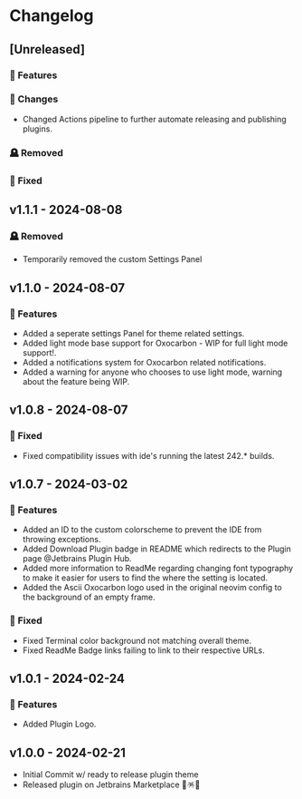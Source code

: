 # Changelog

## [Unreleased]

### 🚀 Features

### 📝 Changes
- Changed Actions pipeline to further automate releasing and publishing plugins.

### 🪦 Removed

### 🐛 Fixed

## v1.1.1 - 2024-08-08

### 🪦 Removed
- Temporarily removed the custom Settings Panel

## v1.1.0 - 2024-08-07

### 🚀 Features
- Added a seperate settings Panel for theme related settings.
- Added light mode base support for Oxocarbon - WIP for full light mode support!.
- Added a notifications system for Oxocarbon related notifications.
- Added a warning for anyone who chooses to use light mode, warning about the feature being WIP.

## v1.0.8 - 2024-08-07

### 🐛 Fixed
- Fixed compatibility issues with ide's running the latest 242.* builds.

## v1.0.7 - 2024-03-02

### 🚀 Features
- Added an ID to the custom colorscheme to prevent the IDE from throwing exceptions.
- Added Download Plugin badge in README which redirects to the Plugin page @Jetbrains Plugin Hub.
- Added more information to ReadMe regarding changing font typography to make it easier for users to find the where the setting is located.
- Added the Ascii Oxocarbon logo used in the original neovim config to the background of an empty frame.

### 🐛 Fixed
- Fixed Terminal color background not matching overall theme.
- Fixed ReadMe Badge links failing to link to their respective URLs.


## v1.0.1 - 2024-02-24

### 🚀 Features
- Added Plugin Logo.

## v1.0.0 - 2024-02-21
- Initial Commit w/ ready to release plugin theme
- Released plugin on Jetbrains Marketplace 🎉🪅🥳
